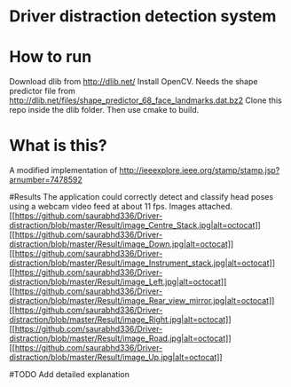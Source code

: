 # Driver distraction detection system

# How to run
Download dlib from http://dlib.net/
Install OpenCV.
Needs the shape predictor file from http://dlib.net/files/shape_predictor_68_face_landmarks.dat.bz2
Clone this repo inside the dlib folder.
Then use cmake to build.

# What is this?
A modified implementation of http://ieeexplore.ieee.org/stamp/stamp.jsp?arnumber=7478592

#Results
The application could correctly detect and classify head poses using a webcam video feed at about 11 fps.
Images attached.
[[https://github.com/saurabhd336/Driver-distraction/blob/master/Result/image_Centre_Stack.jpg|alt=octocat]]
[[https://github.com/saurabhd336/Driver-distraction/blob/master/Result/image_Down.jpg|alt=octocat]]
[[https://github.com/saurabhd336/Driver-distraction/blob/master/Result/image_Instrument_stack.jpg|alt=octocat]]
[[https://github.com/saurabhd336/Driver-distraction/blob/master/Result/image_Left.jpg|alt=octocat]]
[[https://github.com/saurabhd336/Driver-distraction/blob/master/Result/image_Rear_view_mirror.jpg|alt=octocat]]
[[https://github.com/saurabhd336/Driver-distraction/blob/master/Result/image_Right.jpg|alt=octocat]]
[[https://github.com/saurabhd336/Driver-distraction/blob/master/Result/image_Road.jpg|alt=octocat]]
[[https://github.com/saurabhd336/Driver-distraction/blob/master/Result/image_Up.jpg|alt=octocat]]

#TODO
Add detailed explanation
